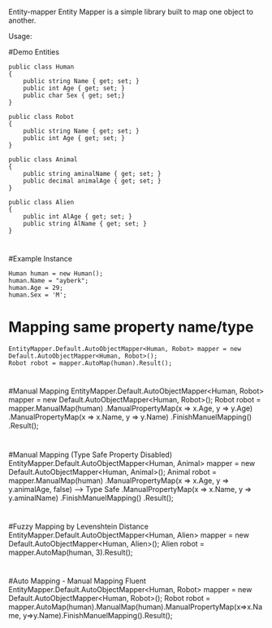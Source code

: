 Entity-mapper
Entity Mapper is a simple library built to map one object to another.

Usage:

#Demo Entities

    public class Human
    {
        public string Name { get; set; }
        public int Age { get; set; }
        public char Sex { get; set;}
    }
    
    public class Robot
    {
        public string Name { get; set; }
        public int Age { get; set; }
    }
    
    public class Animal
    {
        public string aminalName { get; set; }
        public decimal animalAge { get; set; }
    }
    
    public class Alien
    {
        public int AlAge { get; set; }
        public string AlName { get; set; }
    }
    
#

#Example Instance

    Human human = new Human();
    human.Name = "ayberk";
    human.Age = 29;
    human.Sex = 'M';
#
    
# Mapping same property name/type
    EntityMapper.Default.AutoObjectMapper<Human, Robot> mapper = new Default.AutoObjectMapper<Human, Robot>();
    Robot robot = mapper.AutoMap(human).Result();
#
    
#Manual Mapping
    EntityMapper.Default.AutoObjectMapper<Human, Robot> mapper = new Default.AutoObjectMapper<Human, Robot>();
    Robot robot = mapper.ManualMap(human)
    .ManualPropertyMap(x => x.Age, y => y.Age)
    .ManualPropertyMap(x => x.Name, y => y.Name)
    .FinishManuelMapping()
    .Result();
#
    
#Manual Mapping (Type Safe Property Disabled)
    EntityMapper.Default.AutoObjectMapper<Human, Animal> mapper = new Default.AutoObjectMapper<Human, Animal>();
    Animal robot = mapper.ManualMap(human)
    .ManualPropertyMap(x => x.Age, y => y.animalAge, false) --> Type Safe
    .ManualPropertyMap(x => x.Name, y => y.aminalName)
    .FinishManuelMapping()
    .Result();
#
    
#Fuzzy Mapping by Levenshtein Distance
    EntityMapper.Default.AutoObjectMapper<Human, Alien> mapper = new Default.AutoObjectMapper<Human, Alien>();
    Alien robot = mapper.AutoMap(human, 3).Result();
#
    
#Auto Mapping - Manual Mapping Fluent
    EntityMapper.Default.AutoObjectMapper<Human, Robot> mapper = new Default.AutoObjectMapper<Human, Robot>();
    Robot robot = mapper.AutoMap(human).ManualMap(human).ManualPropertyMap(x=>x.Name, y=>y.Name).FinishManuelMapping().Result();
#
